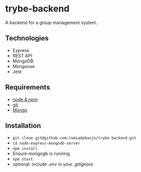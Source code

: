 # trybe-backend

A backend for a group management system.

## Technologies

- Express
- REST API
- MongoDB
- Mongoose
- Jest

## Requirements

- [node & npm](https://nodejs.org/en/)
- [git](https://git-scm.com/)
- [Mongo](https://www.mongodb.com/)

## Installation

- `git clone git@github.com:tomiadebanjo/trybe-backend.git`
- `cd node-express-mongodb-server`
- `npm install`
- Ensure mongogb is running
- `npm start`
- optional: include _.env_ in your _.gitignore_
